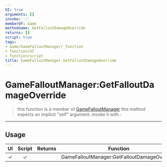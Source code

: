 ```yaml
---
UI: true
arguments: []
invoke: ':'
memberOf: Game
methodname: GetFalloutDamageOverride
returns: []
script: true
tags:
- Game/GameFalloutManager/_function
- function/UI
- function/script
title: GameFalloutManager.GetFalloutDamageOverride
---
```

# GameFalloutManager:GetFalloutDamageOverride
> this function is a member of [GameFalloutManager](civ-6/lua/GameFalloutManager.md)
> this method expects an implicit "self" argument. invoke it with `:`
-----
## Usage
|  UI | Script | Returns | Function | Arguments |
|:---:|:------:|-------:|:--------:|:---------|
|✓|✓||GameFalloutManager:GetFalloutDamageOverride||
